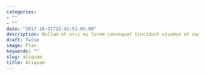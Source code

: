 ```yaml
---
categories:
- ""
- ""
date: "2017-10-31T22:42:51-05:00"
description: Nullam et orci eu lorem consequat tincidunt vivamus et sagittis magna sed nunc rhoncus condimentum sem. In efficitur ligula tate urna. Maecenas massa sed magna lacinia magna pellentesque lorem ipsum dolor. Nullam et orci eu lorem consequat tincidunt. Vivamus et sagittis tempus.
draft: false
image: Plan
keywords: ""
slug: aliquam
title: Aliquam
---
```

